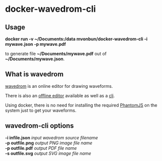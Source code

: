 # docker-wavedrom-cli 
## Usage
**docker run -v ~/Documents:/data mvonbun/docker-wavedrom-cli -i mywave.json -p mywave.pdf**

to generate file **~/Documents/mywave.pdf** out of **~/Documents/mywave.json**.

## What is wavedrom

[wavedrom](http://wavedrom.com/) is an online editor for drawing
waveforms.

There is also an
[offline editor](https://github.com/wavedrom/wavedrom.github.io/releases)
available as well as a [cli](https://github.com/wavedrom/cli).

Using docker, there is no need for installing the required
[PhantomJS](http://phantomjs.org/) on the system just to get your
waveforms.

## wavedrom-cli options
**-i infile.json** *input wavedrom source filename*  
**-p outfile.png** *output PNG image file name*  
**-p outfile.pdf** *output PDF file name*  
**-s outfile.svg** *output SVG image file name*  








